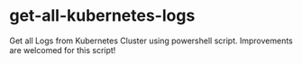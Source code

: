 # get-all-kubernetes-logs
Get all Logs from Kubernetes Cluster using powershell script.
Improvements are welcomed for this script!